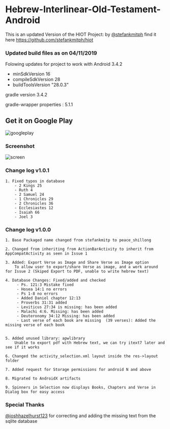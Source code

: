 # Hebrew-Interlinear-Old-Testament-Android
This is an updated Version of the HIOT Project: by [@stefankmitph]( https://github.com/stefankmitph ) find it here https://github.com/stefankmitph/hiot

### Updated build files as on 04/11/2019
Folowing updates for project to work with Android 3.4.2
- minSdkVersion 16
- compileSdkVersion 28
- buildToolsVersion "28.0.3"

gradle version 3.4.2

gradle-wrapper properties : 5.1.1

## Get it on Google Play
![googleplay](https://github.com/peace-shillong/Hebrew-Interlinear-Old-Testament-Android/blob/master/images/play_min.png "Google Play Link") 

### Screenshot

![screen](https://github.com/peace-shillong/Hebrew-Interlinear-Old-Testament-Android/blob/master/images/hiot_design_1.jpg "Scrennshot") 


### Change log v1.0.1

	1. Fixed typos in database 
		- 2 Kings 25
		- Ruth 4
		- 2 Samuel 24
		- 1 Chronicles 29
		- 2 Chronicles 36
		- Ecclesiastes 12
		- Isaiah 66
		- Joel 3



### Change log v1.0.0

	1. Base Packaged name changed from stefankmitp to peace_shillong

	2. Changed from inheriting from ActionBarActivity to inherit from AppCompatActivity as seen in Issue 1

	3. Added: Export Verse as Image and Share Verse as Image option 
		To allow user to export/share Verse as image, and a work around for Issue 2 (Skiped Export to PDF, unable to write hebrew text)

	4. Database Changes: Fixed/added and checked
		 - Ps. 121:3 Mistake fixed
		 - Hosea 14:1 no errors
		 - Ps 1-8 no errors
		 - Added Daniel chapter 12:13		 
		 - Proverbs 31:31 added 
		 - Leviticus 27:34 is missing: has been added
		 - Malachi 4:6. Missing: has been added
		 - Deuteronomy 34:12 Missing: has been added		 
		 - Last verse of each book are missing  (39 verses): Added the missing verse of each book


	5. Added unused library: apwlibrary 
		Unable to export pdf with Hebrew text, we can try itext7 later and see if it works

	6. Changed the activity_selection.xml layout inside the res->layout folder

	7. Added request for Storage permissions for android N and above

	8. Migrated to AndroidX artifacts

	9. Spinners in Selection now displays Books, Chapters and Verse in Dialog box for easy access

	
### Special Thanks

  [@joshhazelhurst123]( https://github.com/joshhazelhurst123 ) for correcting and adding the missing text from the sqlite database
